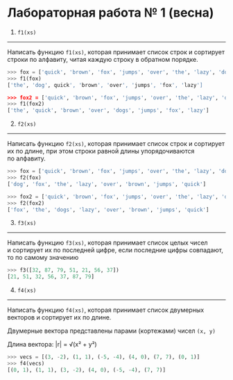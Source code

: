 Лабораторная работа № 1 (весна)
===============================

1. `f1(xs)`
-----------
Написать функцию `f1(xs)`, которая принимает список строк и сортирует
строки по алфавиту, читая каждую строку в обратном порядке.

```python
>>> fox = ['quick', 'brown', 'fox', 'jumps', 'over', 'the', 'lazy', 'dog']
>>> f1(fox)
['the', 'dog', quick', 'brown', 'over', 'jumps', 'fox', 'lazy']

>>> fox2 = ['quick', 'brown', 'fox', 'jumps', 'over', 'the', 'lazy', 'dogs']
>>> f1(fox2)
['the', 'quick', 'brown', 'over', 'dogs', 'jumps', 'fox', 'lazy']
```

2. `f2(xs)`
-----------
Написать функцию `f2(xs)`, которая принимает список строк и сортирует
их по длине, при этом строки равной длины упорядочиваются по алфавиту.

```python
>>> fox = ['quick', 'brown', 'fox', 'jumps', 'over', 'the', 'lazy', 'dog']
>>> f2(fox)
['dog', 'fox', 'the', 'lazy', 'over', 'brown', 'jumps', 'quick']

>>> fox2 = ['quick', 'brown', 'fox', 'jumps', 'over', 'the', 'lazy', 'dogs']
>>> f2(fox2)
['fox', 'the', 'dogs', 'lazy', 'over', 'brown', 'jumps', 'quick']
```

3. `f3(xs)`
-----------
Написать функцию `f3(xs)`, которая принимает список целых чисел
и сортирует их по последней цифре, если последние цифры совпадают,
то по самому значению

```python
>>> f3([32, 87, 79, 51, 21, 56, 37])
[21, 51, 32, 56, 37, 87, 79]
```

4. `f4(xs)`
-----------
Написать функцию `f4(xs)`, которая принимает список двумерных векторов
и сортирует их по длине.

Двумерные вектора представлены парами (кортежами) чисел `(x, y)`

Длина вектора: \|r\| = √(x² + y²)

```python
>>> vecs = [(3, -2), (1, 1), (-5, -4), (4, 0), (7, 7), (0, 1)]
>>> f4(vecs)
[(0, 1), (1, 1), (3, -2), (4, 0), (-5, -4), (7, 7)]
```
